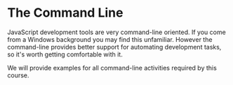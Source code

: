 # The Command Line

JavaScript development tools are very command-line oriented.  If you come from a Windows background you may find this unfamiliar.  However the command-line provides better support for automating development tasks, so it's worth getting comfortable with it.

We will provide examples for all command-line activities required by this course.
